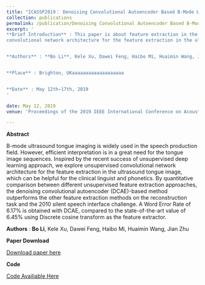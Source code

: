 ```yaml
---
title: "ICASSP2019： Denoising Convolutional Autoencoder Based B-Mode Ultrasound Tongue Image Feature Extraction"
collection: publications
permalink: /publication/Denoising Convolutional Autoencoder Based B-Mode Ultrasound Tongue Image Feature Extraction
excerpt: '
**Brief Introduction** : This paper is about feature extraction in the ultrasound tongue image and accepted by ICASSP2019. In this paper, we explore unsupervised 
convolutional network architecture for the feature extraction in the ultrasound tongue image which can be helpful for the clinical linguist and phonetics. 


**Authors** : **Bo Li**, Kele Xu, Dawei Feng, Haibo Mi, Huaimin Wang, Jian Zhu


**Place** : Brighton‚ UKaaaaaaaaaaaaaaaaaaa


**Date** : May 12th−17th, 2019
'

date: May 12, 2019
venue: 'Proceedings of the 2019 IEEE International Conference on Acoustics‚ Speech and Signal Processing (ICASSP2019)'

---
```

**Abstract**

B-mode ultrasound tongue imaging is widely used in the speech production field. However, efficient interpretation is in a great need for the tongue image sequences. 
Inspired by the recent success of unsupervised deep learning approach, we explore unsupervised convolutional network architecture for the feature extraction in the 
ultrasound tongue image, which can be helpful for the clinical linguist and phonetics. By quantitative comparison between different unsupervised feature extraction 
approaches, the denoising convolutional autoencoder (DCAE)-based method outperforms the other feature extraction methods on the reconstruction task and the 2010 
silent speech interface challenge. A Word Error Rate of 6.17% is obtained with DCAE, compared to the state-of-the-art value of 6.45% using Discrete cosine transform 
as the feature extractor. 


**Authors** : **Bo Li**, Kele Xu, Dawei Feng, Haibo Mi, Huaimin Wang, Jian Zhu


**Paper Download**


[Download paper here](http://deepblue666.github.io/files/Denoising_Convolutional_Autoencoder_Based_B-Mode_Ultrasound_Tongue_Image_Feature_Extraction.pdf) 


**Code**


[Code Availiable Here](https://github.com/DeePBluE666/Source-code1)